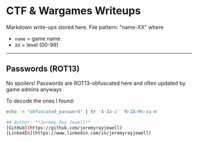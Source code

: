 # CTF & Wargames Writeups

Markdown write-ups stored here.
File pattern: "name-XX" where
- `name` = game name
- `XX` = level (00-99)

---

## Passwords (ROT13)

No spoilers! Passwords are ROT13-obfuscated here
and often updated by game admins anyways

To decode the ones I found:

```bash
echo -n "obfuscated_password" | tr 'A-Za-z' 'N-ZA-Mn-za-m'

## Author: **Jeremy Ray Jewell**
[GitHub](https://github.com/jeremyrayjewell)
[LinkedIn](https://www.linkedin.com/in/jeremyrayjewell)

